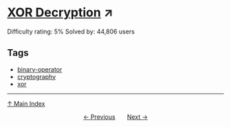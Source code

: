 # [XOR Decryption](https://projecteuler.net/problem=59) ↗️

Difficulty rating: 5%
Solved by: 44,806 users
## Tags

- [binary-operator](../tags/binary-operator.md)
- [cryptography](../tags/cryptography.md)
- [xor](../tags/xor.md)



---

[↑ Main Index](../README.md)


<div align=center><a href='58.md'>← Previous</a> &nbsp;&nbsp; &nbsp;&nbsp;  <a href='60.md'>Next →</a></div>
